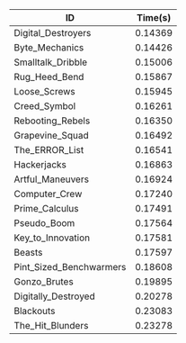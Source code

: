 |ID|Time(s)|
|-|-|
|Digital_Destroyers|0.14369|
|Byte_Mechanics|0.14426|
|Smalltalk_Dribble|0.15006|
|Rug_Heed_Bend|0.15867|
|Loose_Screws|0.15945|
|Creed_Symbol|0.16261|
|Rebooting_Rebels|0.16350|
|Grapevine_Squad|0.16492|
|The_ERROR_List|0.16541|
|Hackerjacks|0.16863|
|Artful_Maneuvers|0.16924|
|Computer_Crew|0.17240|
|Prime_Calculus|0.17491|
|Pseudo_Boom|0.17564|
|Key_to_Innovation|0.17581|
|Beasts|0.17597|
|Pint_Sized_Benchwarmers|0.18608|
|Gonzo_Brutes|0.19895|
|Digitally_Destroyed|0.20278|
|Blackouts|0.23083|
|The_Hit_Blunders|0.23278|
